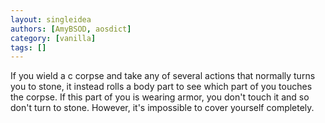 ```yaml
---
layout: singleidea
authors: [AmyBSOD, aosdict]
category: [vanilla]
tags: []
---
```

If you wield a c corpse and take any of several actions that normally turns you to stone, it instead rolls a body part to see which part of you touches the corpse. If this part of you is wearing armor, you don't touch it and so don't turn to stone. However, it's impossible to cover yourself completely.
